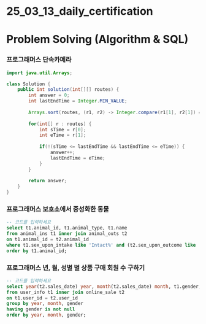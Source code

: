 # 25_03_13_daily_certification

# Problem Solving (Algorithm & SQL)

### 프로그래머스 단속카메라

[](https://school.programmers.co.kr/learn/courses/30/lessons/42884)

```java
import java.util.Arrays;

class Solution {
    public int solution(int[][] routes) {
        int answer = 0;
        int lastEndTime = Integer.MIN_VALUE;
        
        Arrays.sort(routes, (r1, r2) -> Integer.compare(r1[1], r2[1]) == 0 ? Integer.compare(r1[0], r2[0]) : Integer.compare(r1[1], r2[1]));
        
        for(int[] r : routes) {
            int sTime = r[0];
            int eTime = r[1];
            
            if(!(sTime <= lastEndTime && lastEndTime <= eTime)) {
                answer++;
                lastEndTime = eTime;
            }
        }
        
        return answer;
    }
}
```

### 프로그래머스 보호소에서 중성화한 동물

[](https://school.programmers.co.kr/learn/courses/30/lessons/59045)

```sql
-- 코드를 입력하세요
select t1.animal_id, t1.animal_type, t1.name
from animal_ins t1 inner join animal_outs t2
on t1.animal_id = t2.animal_id
where t1.sex_upon_intake like 'Intact%' and (t2.sex_upon_outcome like 'Spayed%' or t2.sex_upon_outcome like 'Neutered%')
order by t1.animal_id;
```

### 프로그래머스 년, 월, 성별 별 상품 구매 회원 수 구하기

[](https://school.programmers.co.kr/learn/courses/30/lessons/131532)

```sql
-- 코드를 입력하세요
select year(t2.sales_date) year, month(t2.sales_date) month, t1.gender, count(distinct t1.user_id) users
from user_info t1 inner join online_sale t2
on t1.user_id = t2.user_id
group by year, month, gender
having gender is not null
order by year, month, gender;
```